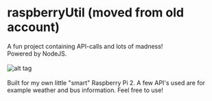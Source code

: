 # raspberryUtil (moved from old account)
A fun project containing API-calls and lots of madness!
<br/>
Powered by NodeJS.
<br/>
<br/>
![alt tag](http://www.averagemanvsraspberrypi.com/wp-content/uploads/2014/08/Neosec-screen.jpg)
<br/>
<br/>
Built for my own little "smart" Raspberry Pi 2.
A few API's used are for example weather and bus information.
Feel free to use!
